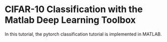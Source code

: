 # CIFAR-10 Classification with the Matlab Deep Learning Toolbox
 In this tutorial, the pytorch classification tutorial is implemented in MATLAB.
